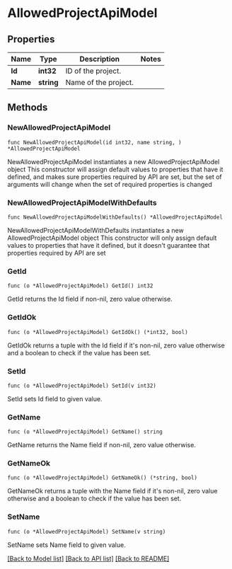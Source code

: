 # AllowedProjectApiModel

## Properties

Name | Type | Description | Notes
------------ | ------------- | ------------- | -------------
**Id** | **int32** | ID of the project. | 
**Name** | **string** | Name of the project. | 

## Methods

### NewAllowedProjectApiModel

`func NewAllowedProjectApiModel(id int32, name string, ) *AllowedProjectApiModel`

NewAllowedProjectApiModel instantiates a new AllowedProjectApiModel object
This constructor will assign default values to properties that have it defined,
and makes sure properties required by API are set, but the set of arguments
will change when the set of required properties is changed

### NewAllowedProjectApiModelWithDefaults

`func NewAllowedProjectApiModelWithDefaults() *AllowedProjectApiModel`

NewAllowedProjectApiModelWithDefaults instantiates a new AllowedProjectApiModel object
This constructor will only assign default values to properties that have it defined,
but it doesn't guarantee that properties required by API are set

### GetId

`func (o *AllowedProjectApiModel) GetId() int32`

GetId returns the Id field if non-nil, zero value otherwise.

### GetIdOk

`func (o *AllowedProjectApiModel) GetIdOk() (*int32, bool)`

GetIdOk returns a tuple with the Id field if it's non-nil, zero value otherwise
and a boolean to check if the value has been set.

### SetId

`func (o *AllowedProjectApiModel) SetId(v int32)`

SetId sets Id field to given value.


### GetName

`func (o *AllowedProjectApiModel) GetName() string`

GetName returns the Name field if non-nil, zero value otherwise.

### GetNameOk

`func (o *AllowedProjectApiModel) GetNameOk() (*string, bool)`

GetNameOk returns a tuple with the Name field if it's non-nil, zero value otherwise
and a boolean to check if the value has been set.

### SetName

`func (o *AllowedProjectApiModel) SetName(v string)`

SetName sets Name field to given value.



[[Back to Model list]](../README.md#documentation-for-models) [[Back to API list]](../README.md#documentation-for-api-endpoints) [[Back to README]](../README.md)


